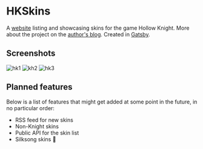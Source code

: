# HKSkins
A [website](https://hkskins.art/) listing and showcasing skins for the game Hollow Knight. More about the project on the [author's blog](https://www.tadeasjun.com/blog/hollow-knight-skins/). Created in [Gatsby](https://www.gatsbyjs.com/).

## Screenshots
![hk1](https://github.com/user-attachments/assets/618695f8-be1b-4ccb-82fc-b48d7f0da32f)
![kh2](https://github.com/user-attachments/assets/a6419b23-440a-4a35-ae10-4dcb33064e8a)
![hk3](https://github.com/user-attachments/assets/279573de-90d5-4401-ac82-7bbe4d816285)

## Planned features
Below is a list of features that might get added at some point in the future, in no particular order:
- RSS feed for new skins
- Non-Knight skins
- Public API for the skin list
- Silksong skins 🤡
